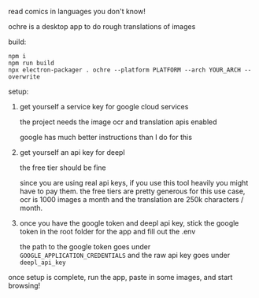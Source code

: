 read comics in languages you don't know!

ochre is a desktop app to do rough translations of images

build:

```
npm i
npm run build
npx electron-packager . ochre --platform PLATFORM --arch YOUR_ARCH --overwrite
```

setup:
1. get yourself a service key for google cloud services

    the project needs the image ocr and translation apis enabled

    google has much better instructions than I do for this

2. get yourself an api key for deepl

    the free tier should be fine

    since you are using real api keys, if you use this tool heavily you might have to pay them. the free tiers are pretty generous for this use case, ocr is 1000 images a month and the translation are 250k characters / month.

3. once you have the google token and deepl api key, stick the google token in the root folder for the app and fill out the .env
    
    the path to the google token goes under `GOOGLE_APPLICATION_CREDENTIALS`
    and the raw api key goes under `deepl_api_key`

once setup is complete, run the app, paste in some images, and start browsing!
